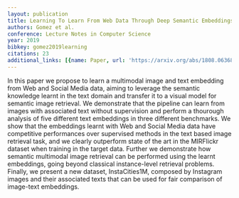 ```yaml
---
layout: publication
title: Learning To Learn From Web Data Through Deep Semantic Embeddings
authors: Gomez et al.
conference: Lecture Notes in Computer Science
year: 2019
bibkey: gomez2019learning
citations: 23
additional_links: [{name: Paper, url: 'https://arxiv.org/abs/1808.06368'}]
---
```

In this paper we propose to learn a multimodal image and text embedding from
Web and Social Media data, aiming to leverage the semantic knowledge learnt in
the text domain and transfer it to a visual model for semantic image retrieval.
We demonstrate that the pipeline can learn from images with associated text
without supervision and perform a thourough analysis of five different text
embeddings in three different benchmarks. We show that the embeddings learnt
with Web and Social Media data have competitive performances over supervised
methods in the text based image retrieval task, and we clearly outperform state
of the art in the MIRFlickr dataset when training in the target data. Further
we demonstrate how semantic multimodal image retrieval can be performed using
the learnt embeddings, going beyond classical instance-level retrieval
problems. Finally, we present a new dataset, InstaCities1M, composed by
Instagram images and their associated texts that can be used for fair
comparison of image-text embeddings.